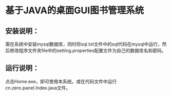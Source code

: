 # 基于JAVA的桌面GUI图书管理系统

## 安装说明：
需在系统中安装mysql数据库，同时将sql.txt文件中的sql代码在mysql中运行，然后修改程序文件夹file中的setting.properties配置文件为自己的数据库名和密码。

## 运行说明：
点击Home.exe，即可使用本系统。或在代码文件中运行cn.zero.panel.Index.java文件。
